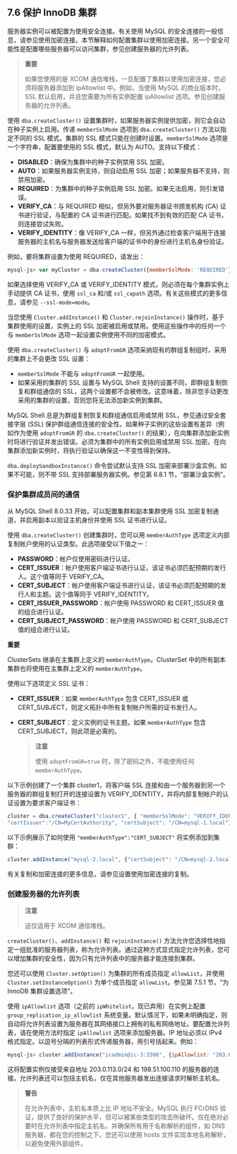 ## 7.6 保护 InnoDB 集群

服务器实例可以被配置为使用安全连接。有关使用 MySQL 的安全连接的一般信息，请参见使用加密连接。本节解释如何配置集群以使用加密连接。另一个安全可能性是配置哪些服务器可以访问集群，参见创建服务器的允许列表。

> **重要**
>
> 如果您使用的是 XCOM 通信堆栈，一旦配置了集群以使用加密连接，您必须将服务器添加到 ipAllowlist 中。例如，当使用 MySQL 的商业版本时，SSL 默认启用，并且您需要为所有实例配置 ipAllowlist 选项。参见创建服务器的允许列表。

使用 `dba.createCluster()` 设置集群时，如果服务器实例提供加密，则它会自动在种子实例上启用。传递 `memberSslMode` 选项到 `dba.createCluster()` 方法以指定不同的 SSL 模式。集群的 SSL 模式只能在创建时设置。`memberSslMode` 选项是一个字符串，配置要使用的 SSL 模式，默认为 AUTO。支持以下模式：

- **DISABLED**：确保为集群中的种子实例禁用 SSL 加密。
- **AUTO**：如果服务器实例支持，则自动启用 SSL 加密；如果服务器不支持，则禁用加密。
- **REQUIRED**：为集群中的种子实例启用 SSL 加密。如果无法启用，则引发错误。
- **VERIFY_CA**：与 REQUIRED 相似，但另外要对服务器证书颁发机构 (CA) 证书进行验证，与配置的 CA 证书进行匹配。如果找不到有效的匹配 CA 证书，则连接尝试失败。
- **VERIFY_IDENTITY**：像 VERIFY_CA 一样，但另外通过检查客户端用于连接服务器的主机名与服务器发送给客户端的证书中的身份进行主机名身份验证。

例如，要将集群设置为使用 REQUIRED，请发出：

```js
mysql-js> var myCluster = dba.createCluster({memberSslMode: 'REQUIRED'})
```

如果选择使用 VERIFY_CA 或 VERIFY_IDENTITY 模式，则必须在每个集群实例上手动提供 CA 证书，使用 `ssl_ca` 和/或 `ssl_capath` 选项。有关这些模式的更多信息，请参见 `--ssl-mode=mode`。

当您使用 `Cluster.addInstance()` 和 `Cluster.rejoinInstance()` 操作时，基于集群使用的设置，实例上的 SSL 加密被启用或禁用。使用这些操作中的任何一个与 `memberSslMode` 选项一起设置实例使用不同的加密模式。

使用 `dba.createCluster()` 与 `adoptFromGR` 选项采纳现有的群组复制组时，采用的集群上不会更改 SSL 设置：

- `memberSslMode` 不能与 `adoptFromGR` 一起使用。
- 如果采用的集群的 SSL 设置与 MySQL Shell 支持的设置不同，即群组复制恢复和群组通信的 SSL，这两个设置都不会被修改。这意味着，除非您手动更改采用的集群的设置，否则您将无法添加新实例到集群。

MySQL Shell 总是为群组复制恢复和群组通信启用或禁用 SSL，参见通过安全套接字层 (SSL) 保护群组通信连接的安全性。如果种子实例的这些设置有差异（例如作为使用 `adoptFromGR` 的 `dba.createCluster()` 的结果），在向集群添加新实例时将进行验证并发出错误。必须为集群中的所有实例启用或禁用 SSL 加密。在向集群添加新实例时，将执行验证以确保这一不变性得到保持。

`dba.deploySandboxInstance()` 命令尝试默认支持 SSL 加密来部署沙盒实例。如果不可能，则不带 SSL 支持部署服务器实例。参见第 6.8.1 节，“部署沙盒实例”。

### 保护集群成员间的通信

从 MySQL Shell 8.0.33 开始，可以配置集群和副本集群使用 SSL 加密复制通道，并启用副本以验证主机身份并使用 SSL 证书进行认证。

使用 `dba.createCluster()` 创建集群时，您可以用 `memberAuthType` 选项定义内部复制帐户使用的认证类型。此选项接受以下值之一：

- **PASSWORD**：帐户仅使用密码进行认证。
- **CERT_ISSUER**：帐户使用客户端证书进行认证，该证书必须匹配预期的发行人。这个值等同于 VERIFY_CA。
- **CERT_SUBJECT**：帐户使用客户端证书进行认证，该证书必须匹配预期的发行人和主题。这个值等同于 VERIFY_IDENTITY。
- **CERT_ISSUER_PASSWORD**：帐户使用 PASSWORD 和 CERT_ISSUER 值的组合进行认证。
- **CERT_SUBJECT_PASSWORD**：帐户使用 PASSWORD 和 CERT_SUBJECT 值的组合进行认证。

**重要**

ClusterSets 继承在主集群上定义的 `memberAuthType`。ClusterSet 中的所有副本集群也将使用在主集群上定义的 `memberAuthType`。

使用以下选项定义 SSL 证书：

- **CERT_ISSUER**：如果 `memberAuthType` 包含 CERT_ISSUER 或 CERT_SUBJECT，则定义拓扑中所有复制帐户所需的证书发行人。

- **CERT_SUBJECT**：定义实例的证书主题。如果 `memberAuthType` 包含 CERT_SUBJECT，则此项是必需的。

  > **注意**
  >
  > 使用 `adoptFromGR=true` 时，除了密码之外，不能使用任何 `memberAuthType`。

以下示例创建了一个集群 cluster1，将客户端 SSL 连接和由一个服务器到另一个服务器的群组复制打开的连接设置为 VERIFY_IDENTITY，并将内部复制帐户的认证设置为要求客户端证书：

```js
cluster = dba.createCluster("cluster1", { "memberSslMode": "VERIFY_IDENTITY", "memberAuthType":"CERT_SUBJECT", 
"certIssuer":"/CN=MyCertAuthority", "certSubject": "/CN=mysql-1.local"});
```

以下示例展示了如何使用 `"memberAuthType":"CERT_SUBJECT"` 将实例添加到集群：

```js
cluster.addInstance("mysql-2.local", {"certSubject": "/CN=mysql-2.local"});
```

有关复制和加密连接的更多信息，请参见设置使用加密连接的复制。

### 创建服务器的允许列表

> **注意**
>
> 这仅适用于 XCOM 通信堆栈。

`createCluster()`、`addInstance()` 和 `rejoinInstance()` 方法允许您选择性地指定一组批准的服务器列表，称为允许列表。通过这种方式显式指定允许列表，您可以增加集群的安全性，因为只有允许列表中的服务器才能连接到集群。

您还可以使用 `Cluster.setOption()` 为集群的所有成员指定 `allowList`，并使用 `Cluster.setInstanceOption()` 为单个成员指定 `allowList`。参见第 7.5.1 节，“为 InnoDB 集群设置选项”。

使用 `ipAllowlist` 选项（之前的 `ipWhitelist`，现已弃用）在实例上配置 `group_replication_ip_allowlist` 系统变量。默认情况下，如果未明确指定，则自动将允许列表设置为服务器在其网络接口上拥有的私有网络地址。要配置允许列表，请在使用方法时指定 `ipAllowlist` 选项来添加服务器。IP 地址必须以 IPv4 格式指定。以逗号分隔的列表形式传递服务器，用引号括起来。例如：

```js
mysql-js> cluster.addInstance("icadmin@ic-3:3306", {ipAllowlist: "203.0.113.0/24, 198.51.100.110"})
```

这将配置实例仅接受来自地址 203.0.113.0/24 和 198.51.100.110 的服务器的连接。允许列表还可以包括主机名，仅在其他服务器发出连接请求时解析主机名。

> **警告**
>
> 在允许列表中，主机名本质上比 IP 地址不安全。MySQL 执行 FCrDNS 验证，提供了良好的保护水平，但可以被某些类型的攻击所破坏。仅在绝对必要时在允许列表中指定主机名，并确保所有用于名称解析的组件，如 DNS 服务器，都在您的控制之下。您还可以使用 hosts 文件实现本地名称解析，以避免使用外部组件。


